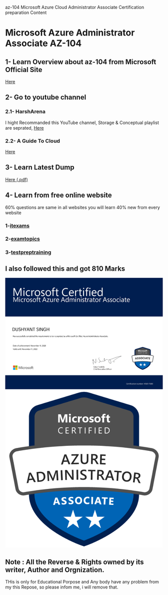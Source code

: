 az-104 Microsoft Azure Cloud Administrator Associate Certification preparation Content

# Microsoft Azure Administrator Associate AZ-104
 

## 1- Learn Overview about az-104 from Microsoft Official Site
[Here](https://docs.microsoft.com/en-us/learn/certifications/exams/az-104)

## 2- Go to youtube channel 
### 2.1- HarshArena 
I hight Recommanded this YouTube channel, Storage & Conceptual playlist are seprated, 
[Here](https://www.youtube.com/channel/UChVlvP-HHRnQiA21x6V8nKA/playlists)


### 2.2- A Guide To Cloud 

[Here](https://www.youtube.com/watch?v=Mukn1dxW5sw&list=PLhLKc18P9YOAW3dKZaQ2xVYg8uE1m5Lp8)

## 3- Learn Latest Dump 
[Here (.pdf)](https://github.com/Dushyantsingh-ds/az-104_Exam_content/tree/main/Resources)

## 4- Learn from free online website
60% questions are same in all websites 
you will learn 40% new from every website

### 1-[itexams](https://www.itexams.com/info/AZ-104)

### 2-[examtopics](https://www.examtopics.com/exams/microsoft/az-104/)

### 3-[testpreptraining](https://www.testpreptraining.com/microsoft-azure-administrator-associate-az-104-free-practice-test)



## I also followed this and got 810 Marks

![alt text](https://github.com/Dushyantsingh-ds/az-104_Exam_content/blob/main/Assets/Microsoft_Certified_Professional_Certificate.jpg)
![alt text](https://github.com/Dushyantsingh-ds/az-104_Exam_content/blob/main/Assets/azure-administrator-associate-badge.png)

## Note : All the Reverse & Rights owned by its writer, Author and Orgnization.
THis is only for Educational Porpose and Any body have any problem from my this Repose, so please infom me, i will remove that.
